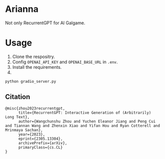 # Arianna

Not only RecurrentGPT for AI Galgame.

# Usage

1. Clone the respositry.
2. Config `OPENAI_API_KEY` and `OPENAI_BASE_URL` in `.env`.
3. Install the requirements.
4. 
```bash
python gradio_server.py
```


## Citation

```text
@misc{zhou2023recurrentgpt,
      title={RecurrentGPT: Interactive Generation of (Arbitrarily) Long Text}, 
      author={Wangchunshu Zhou and Yuchen Eleanor Jiang and Peng Cui and Tiannan Wang and Zhenxin Xiao and Yifan Hou and Ryan Cotterell and Mrinmaya Sachan},
      year={2023},
      eprint={2305.13304},
      archivePrefix={arXiv},
      primaryClass={cs.CL}
}
```
